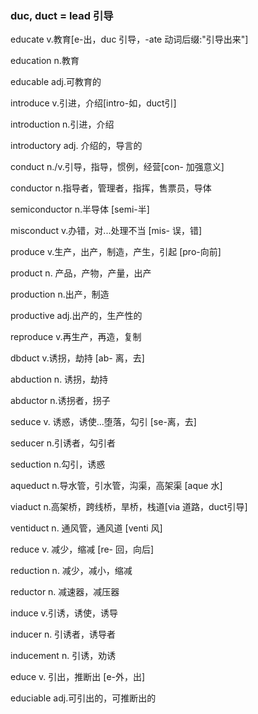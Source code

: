 ### duc, duct = lead 引导

educate v.教育[e-出，duc 引导，-ate 动词后缀:"引导出来"]

education n.教育

educable adj.可教育的

introduce v.引进，介绍[intro-如，duct引]

introduction n.引进，介绍

introductory adj. 介绍的，导言的

conduct n./v.引导，指导，惯例，经营[con- 加强意义]

conductor n.指导者，管理者，指挥，售票员，导体

semiconductor n.半导体 [semi-半]

misconduct v.办错，对...处理不当 [mis- 误，错]

produce v.生产，出产，制造，产生，引起 [pro-向前]

product n. 产品，产物，产量，出产

production n.出产，制造

productive adj.出产的，生产性的

reproduce v.再生产，再造，复制

dbduct v.诱拐，劫持 [ab- 离，去]

abduction n. 诱拐，劫持

abductor n.诱拐者，拐子

seduce v. 诱惑，诱使...堕落，勾引 [se-离，去]

seducer n.引诱者，勾引者

seduction n.勾引，诱惑

aqueduct n.导水管，引水管，沟渠，高架渠 [aque 水]

viaduct n.高架桥，跨线桥，旱桥，栈道[via 道路，duct引导]

ventiduct n. 通风管，通风道 [venti 风]

reduce v. 减少，缩减 [re- 回，向后]

reduction n. 减少，减小，缩减

reductor n. 减速器，减压器 

induce v.引诱，诱使，诱导

inducer n. 引诱者，诱导者

inducement n. 引诱，劝诱

educe v. 引出，推断出 [e-外，出]

educiable adj.可引出的，可推断出的









